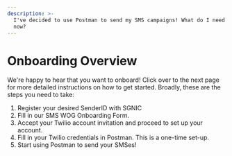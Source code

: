 ```yaml
---
description: >-
  I've decided to use Postman to send my SMS campaigns! What do I need to do
  now?
---
```


# Onboarding Overview

We're happy to hear that you want to onboard! Click over to the next page for more detailed instructions on how to get started. Broadly, these are the steps you need to take:

1. Register your desired SenderID with SGNIC
2. Fill in our SMS WOG Onboarding Form.
3. Accept your Twilio account invitation and proceed to set up your account.
4. Fill in your Twilio credentials in Postman. This is a one-time set-up.
5. Start using Postman to send your SMSes!

